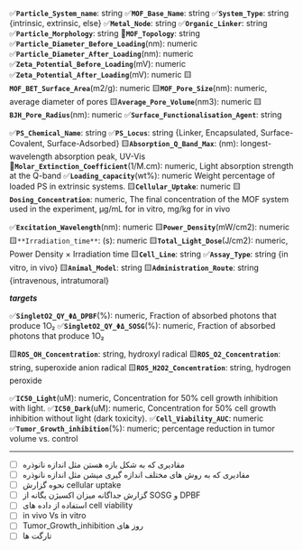 
✅**`Particle_System_name`**: string
✅**`MOF_Base_Name`**: string
✅**`System_Type`**: string {intrinsic, extrinsic, else}
✅**`Metal_Node`**: string
✅**`Organic_Linker`**: string
✅**`Particle_Morphology`**: string
🔴**`MOF_Topology`**: string
✅**`Particle_Diameter_Before_Loading`**(nm): numeric
✅**`Particle_Diameter_After_Loading`**(nm): numeric
✅**`Zeta_Potential_Before_Loading`**(mV): numeric
✅**`Zeta_Potential_After_Loading`**(mV): numeric
🟨**`MOF_BET_Surface_Area`**(m2/g): numeric
🟨**`MOF_Pore_Size`**(nm): numeric, average diameter of pores
🟨**`Average_Pore_Volume`**(nm3): numeric
🟨**`BJH_Pore_Radius`**(nm): numeric
✅**`Surface_Functionalisation_Agent`**: string


✅**`PS_Chemical_Name`**: string
✅**`PS_Locus`**: string {Linker, Encapsulated, Surface-Covalent, Surface-Adsorbed}
🟨**`Absorption_Q_Band_Max`**: (nm): longest-wavelength absorption peak, UV-Vis
🔴**`Molar_Extinction_Coefficient`**(1/M.cm): numeric, Light absorption strength at the Q-band
✅**`Loading_capacity`**(wt%): numeric Weight percentage of loaded PS in extrinsic systems.
🟨**`Cellular_Uptake`**: numeric
🟨**`Dosing_Concentration`**: numeric, The final concentration of the MOF system used in the experiment, µg/mL for in vitro, mg/kg for in vivo

✅**`Excitation_Wavelength`**(nm): numeric
🟨**`Power_Density`**(mW/cm2): numeric
🟨`**Irradiation_time**`: (s): numeric
🟨**`Total_Light_Dose`**(J/cm2): numeric, Power Density × Irradiation time 
🟨**`Cell_Line`**: string
✅**`Assay_Type`**: string {in vitro, in vivo}
🟨**`Animal_Model`**: string
🟨**`Administration_Route`**: string {intravenous, intratumoral}


_**targets**_

✅**`SingletO2_QY_ΦΔ_DPBF`**(%): numeric, Fraction of absorbed photons that produce 1O₂ 
✅**`SingletO2_QY_ΦΔ_SOSG`**(%): numeric, Fraction of absorbed photons that produce 1O₂ 


🟨**`ROS_OH_Concentration`**: string, hydroxyl radical
🟨**`ROS_O2_Concentration`**: string, superoxide anion radical
🟨**`ROS_H2O2_Concentration`**: string, hydrogen peroxide


✅**`IC50_Light`**(uM): numeric, Concentration for 50% cell growth inhibition with light.
✅**`IC50_Dark`**(uM): numeric, Concentration for 50% cell growth inhibition without light (dark toxicity).
✅**`Cell_Viability_AUC`**: numeric
✅**`Tumor_Growth_inhibition`**(%): numeric; percentage reduction in tumor volume vs. control


---
- [ ] مقادیری که به شکل بازه هستن مثل اندازه نانوذره 
- [ ] مقادیری که به روش های مختلف اندازه گیری میشن مثل اندازه نانوذره 
- [ ] نحوه گزارش cellular uptake
- [ ] گزارش جداگانه میزان اکسیژن یگانه از SOSG و DPBF
- [ ] استفاده از داده های cell viability 
- [ ] in vivo Vs in vitro
- [ ] Tumor_Growth_inhibition روز های 
- [ ] تارگت ها
